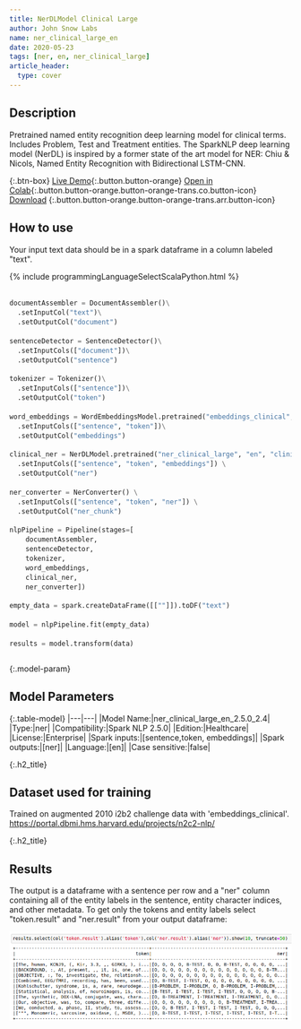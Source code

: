 ```yaml
---
title: NerDLModel Clinical Large
author: John Snow Labs
name: ner_clinical_large_en
date: 2020-05-23
tags: [ner, en, ner_clinical_large]
article_header:
  type: cover
---
```


## Description

Pretrained named entity recognition deep learning model for clinical terms. Includes Problem, Test and Treatment entities. The SparkNLP deep learning model (NerDL) is inspired by a former state of the art model for NER: Chiu & Nicols, Named Entity Recognition with Bidirectional LSTM-CNN. 

{:.btn-box}
[Live Demo](){:.button.button-orange}
[Open in Colab](https://github.com/JohnSnowLabs/spark-nlp-workshop/blob/master/tutorials/Certification_Trainings/Healthcare/1.Clinical_Named_Entity_Recognition_Model.ipynb){:.button.button-orange.button-orange-trans.co.button-icon}
[Download](https://s3.amazonaws.com/auxdata.johnsnowlabs.com/clinical/models/ner_clinical_large_en_2.5.0_2.4_1590021302624.zip)
{:.button.button-orange.button-orange-trans.arr.button-icon}


## How to use

Your input text data should be in a spark dataframe in a column labeled "text".

{% include programmingLanguageSelectScalaPython.html %}


```python

documentAssembler = DocumentAssembler()\
  .setInputCol("text")\
  .setOutputCol("document")

sentenceDetector = SentenceDetector()\
  .setInputCols(["document"])\
  .setOutputCol("sentence")

tokenizer = Tokenizer()\
  .setInputCols(["sentence"])\
  .setOutputCol("token")

word_embeddings = WordEmbeddingsModel.pretrained("embeddings_clinical", "en", "clinical/models")\
  .setInputCols(["sentence", "token"])\
  .setOutputCol("embeddings")

clinical_ner = NerDLModel.pretrained("ner_clinical_large", "en", "clinical/models") \
  .setInputCols(["sentence", "token", "embeddings"]) \
  .setOutputCol("ner")

ner_converter = NerConverter() \
  .setInputCols(["sentence", "token", "ner"]) \
  .setOutputCol("ner_chunk")

nlpPipeline = Pipeline(stages=[
    documentAssembler, 
    sentenceDetector,
    tokenizer,
    word_embeddings,
    clinical_ner,
    ner_converter])

empty_data = spark.createDataFrame([[""]]).toDF("text")

model = nlpPipeline.fit(empty_data)

results = model.transform(data)

```

```scala


```
{:.model-param}
## Model Parameters

{:.table-model}
|---|---|
|Model Name:|ner_clinical_large_en_2.5.0_2.4|
|Type:|ner|
|Compatibility:|Spark NLP 2.5.0|
|Edition:|Healthcare|
|License:|Enterprise|
|Spark inputs:|[sentence,token, embeddings]|
|Spark outputs:|[ner]|
|Language:|[en]|
|Case sensitive:|false|

{:.h2_title}
## Dataset used for training
Trained on augmented 2010 i2b2 challenge data with 'embeddings_clinical'.
https://portal.dbmi.hms.harvard.edu/projects/n2c2-nlp/

{:.h2_title}
## Results
The output is a dataframe with a sentence per row and a "ner" column containing all of the entity labels in the sentence, entity character indices, and other metadata. To get only the tokens and entity labels select "token.result" and "ner.result" from your output dataframe:

![](ner_clinical.png) 